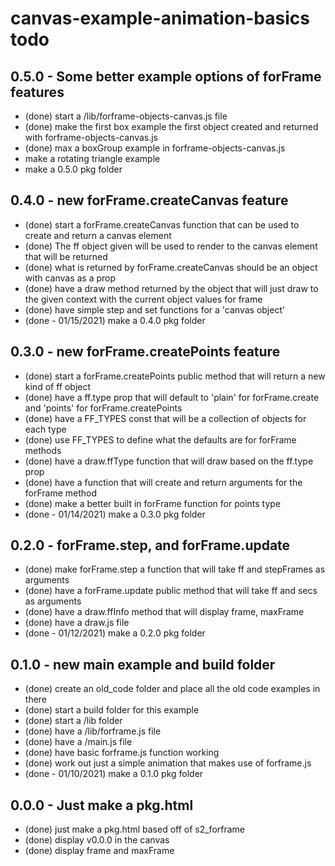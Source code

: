 # canvas-example-animation-basics todo

## 0.5.0 - Some better example options of forFrame features
* (done) start a /lib/forframe-objects-canvas.js file
* (done) make the first box example the first object created and returned with forframe-objects-canvas.js
* (done) max a boxGroup example in forframe-objects-canvas.js
* make a rotating triangle example
* make a 0.5.0 pkg folder

## 0.4.0 - new forFrame.createCanvas feature
* (done) start a forFrame.createCanvas function that can be used to create and return a canvas element
* (done) The ff object given will be used to render to the canvas element that will be returned
* (done) what is returned by forFrame.createCanvas should be an object with canvas as a prop
* (done) have a draw method returned by the object that will just draw to the given context with the current object values for frame
* (done) have simple step and set functions for a 'canvas object'
* (done - 01/15/2021) make a 0.4.0 pkg folder

## 0.3.0 - new forFrame.createPoints feature
* (done) start a forFrame.createPoints public method that will return a new kind of ff object
* (done) have a ff.type prop that will default to 'plain' for forFrame.create and 'points' for forFrame.createPoints
* (done) have a FF_TYPES const that will be a collection of objects for each type
* (done) use FF_TYPES to define what the defaults are for forFrame methods
* (done) have a draw.ffType function that will draw based on the ff.type prop
* (done) have a function that will create and return arguments for the forFrame method
* (done) make a better built in forFrame function for points type
* (done - 01/14/2021) make a 0.3.0 pkg folder

## 0.2.0 - forFrame.step, and forFrame.update
* (done) make forFrame.step a function that will take ff and stepFrames as arguments
* (done) have a forFrame.update public method that will take ff and secs as arguments
* (done) have a draw.ffInfo method that will display frame, maxFrame
* (done) have a draw.js file
* (done - 01/12/2021) make a 0.2.0 pkg folder

## 0.1.0 - new main example and build folder
* (done) create an old_code folder and place all the old code examples in there
* (done) start a build folder for this example
* (done) start a /lib folder
* (done) have a /lib/forframe.js file
* (done) have a /main.js file
* (done) have basic forframe.js function working
* (done) work out just a simple animation that makes use of forframe.js
* (done - 01/10/2021) make a 0.1.0 pkg folder

## 0.0.0 - Just make a pkg.html
* (done) just make a pkg.html based off of s2_forframe
* (done) display v0.0.0 in the canvas
* (done) display frame and maxFrame